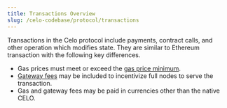 ```yaml
---
title: Transactions Overview
slug: /celo-codebase/protocol/transactions
---
```


Transactions in the Celo protocol include payments, contract calls, and other operation which modifies state. They are similar to Ethereum transaction with the following key differences.

- Gas prices must meet or exceed the [gas price minimum](./gas-pricing.md).
- [Gateway fees](./full-node-incentives.md) may be included to incentivize full nodes to serve the transaction.
- Gas and gateway fees may be paid in currencies other than the native CELO.

